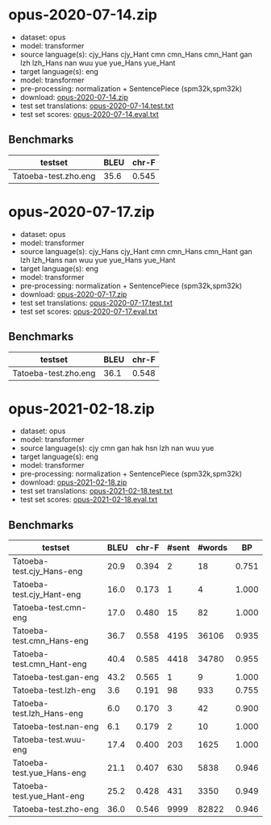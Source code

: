 # opus-2020-07-14.zip

* dataset: opus
* model: transformer
* source language(s): cjy_Hans cjy_Hant cmn cmn_Hans cmn_Hant gan lzh lzh_Hans nan wuu yue yue_Hans yue_Hant
* target language(s): eng
* model: transformer
* pre-processing: normalization + SentencePiece (spm32k,spm32k)
* download: [opus-2020-07-14.zip](https://object.pouta.csc.fi/Tatoeba-MT-models/zho-eng/opus-2020-07-14.zip)
* test set translations: [opus-2020-07-14.test.txt](https://object.pouta.csc.fi/Tatoeba-MT-models/zho-eng/opus-2020-07-14.test.txt)
* test set scores: [opus-2020-07-14.eval.txt](https://object.pouta.csc.fi/Tatoeba-MT-models/zho-eng/opus-2020-07-14.eval.txt)

## Benchmarks

| testset               | BLEU  | chr-F |
|-----------------------|-------|-------|
| Tatoeba-test.zho.eng 	| 35.6 	| 0.545 |






# opus-2020-07-17.zip

* dataset: opus
* model: transformer
* source language(s): cjy_Hans cjy_Hant cmn cmn_Hans cmn_Hant gan lzh lzh_Hans nan wuu yue yue_Hans yue_Hant
* target language(s): eng
* model: transformer
* pre-processing: normalization + SentencePiece (spm32k,spm32k)
* download: [opus-2020-07-17.zip](https://object.pouta.csc.fi/Tatoeba-MT-models/zho-eng/opus-2020-07-17.zip)
* test set translations: [opus-2020-07-17.test.txt](https://object.pouta.csc.fi/Tatoeba-MT-models/zho-eng/opus-2020-07-17.test.txt)
* test set scores: [opus-2020-07-17.eval.txt](https://object.pouta.csc.fi/Tatoeba-MT-models/zho-eng/opus-2020-07-17.eval.txt)

## Benchmarks

| testset               | BLEU  | chr-F |
|-----------------------|-------|-------|
| Tatoeba-test.zho.eng 	| 36.1 	| 0.548 |






# opus-2021-02-18.zip

* dataset: opus
* model: transformer
* source language(s): cjy cmn gan hak hsn lzh nan wuu yue
* target language(s): eng
* model: transformer
* pre-processing: normalization + SentencePiece (spm32k,spm32k)
* download: [opus-2021-02-18.zip](https://object.pouta.csc.fi/Tatoeba-MT-models/zho-eng/opus-2021-02-18.zip)
* test set translations: [opus-2021-02-18.test.txt](https://object.pouta.csc.fi/Tatoeba-MT-models/zho-eng/opus-2021-02-18.test.txt)
* test set scores: [opus-2021-02-18.eval.txt](https://object.pouta.csc.fi/Tatoeba-MT-models/zho-eng/opus-2021-02-18.eval.txt)

## Benchmarks

| testset | BLEU  | chr-F | #sent | #words | BP |
|---------|-------|-------|-------|--------|----|
| Tatoeba-test.cjy_Hans-eng 	| 20.9 	| 0.394 	| 2 	| 18 	| 0.751 |
| Tatoeba-test.cjy_Hant-eng 	| 16.0 	| 0.173 	| 1 	| 4 	| 1.000 |
| Tatoeba-test.cmn-eng 	| 17.0 	| 0.480 	| 15 	| 82 	| 1.000 |
| Tatoeba-test.cmn_Hans-eng 	| 36.7 	| 0.558 	| 4195 	| 36106 	| 0.935 |
| Tatoeba-test.cmn_Hant-eng 	| 40.4 	| 0.585 	| 4418 	| 34780 	| 0.955 |
| Tatoeba-test.gan-eng 	| 43.2 	| 0.565 	| 1 	| 9 	| 1.000 |
| Tatoeba-test.lzh-eng 	| 3.6 	| 0.191 	| 98 	| 933 	| 0.755 |
| Tatoeba-test.lzh_Hans-eng 	| 6.0 	| 0.170 	| 3 	| 42 	| 0.900 |
| Tatoeba-test.nan-eng 	| 6.1 	| 0.179 	| 2 	| 10 	| 1.000 |
| Tatoeba-test.wuu-eng 	| 17.4 	| 0.400 	| 203 	| 1625 	| 1.000 |
| Tatoeba-test.yue_Hans-eng 	| 21.1 	| 0.407 	| 630 	| 5838 	| 0.946 |
| Tatoeba-test.yue_Hant-eng 	| 25.2 	| 0.428 	| 431 	| 3350 	| 0.949 |
| Tatoeba-test.zho-eng 	| 36.0 	| 0.546 	| 9999 	| 82822 	| 0.946 |

